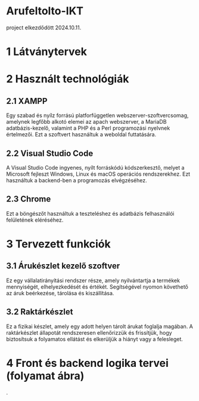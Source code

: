 # Arufeltolto-IKT

project elkezdődött 2024.10.11.

# 1 Látványtervek

# 2 Használt technológiák
## 2.1 XAMPP
Egy szabad és nyílz forrású platforfüggetlen webszerver-szoftvercsomag, amelynek legfőbb alkotó elemei az apach webszerver, a MariaDB adatbázis-kezelő, valamint a PHP és a Perl programozási nyelvnek értelmezői.
Ezt a szoftvert használtuk a weboldal futtatására.
## 2.2 Visual Studio Code
A Visual Studio Code ingyenes, nyílt forráskódú kódszerkesztő, melyet a Microsoft fejleszt Windows, Linux és macOS operációs rendszerekhez.
Ezt használtuk a backend-ben a programozás elvégzéséhez.
## 2.3 Chrome
Ezt a böngészőt használtuk a teszteléshez és adatbázis felhasználói felületének eléréséhez.

# 3 Tervezett funkciók
## 3.1 Árukészlet kezelő szoftver
Ez egy vállalatirányítási rendszer része, amely nyilvántartja a termékek mennyiségét, elhelyezkedését és értékét. Segítségével nyomon követhető az áruk beérkezése, tárolása és kiszállítása.

## 3.2 Raktárkészlet
Ez a fizikai készlet, amely egy adott helyen tárolt árukat foglalja magában. A raktárkészlet állapotát rendszeresen ellenőrizzük és frissítjük, hogy biztosítsuk a folyamatos ellátást és elkerüljük a hiányt vagy a felesleget. 

# 4 Front és backend logika tervei (folyamat ábra)
.
